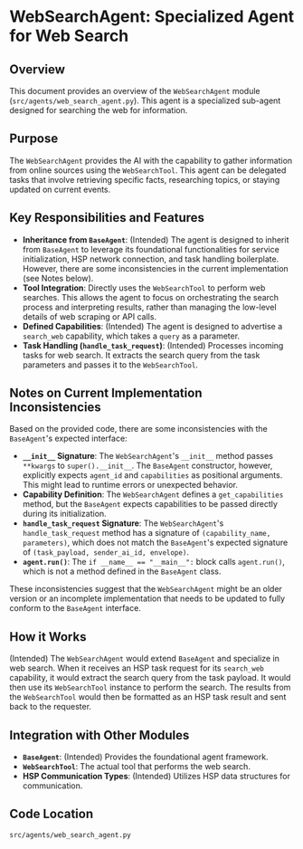 # WebSearchAgent: Specialized Agent for Web Search

## Overview

This document provides an overview of the `WebSearchAgent` module (`src/agents/web_search_agent.py`). This agent is a specialized sub-agent designed for searching the web for information.

## Purpose

The `WebSearchAgent` provides the AI with the capability to gather information from online sources using the `WebSearchTool`. This agent can be delegated tasks that involve retrieving specific facts, researching topics, or staying updated on current events.

## Key Responsibilities and Features

*   **Inheritance from `BaseAgent`**: (Intended) The agent is designed to inherit from `BaseAgent` to leverage its foundational functionalities for service initialization, HSP network connection, and task handling boilerplate. However, there are some inconsistencies in the current implementation (see Notes below).
*   **Tool Integration**: Directly uses the `WebSearchTool` to perform web searches. This allows the agent to focus on orchestrating the search process and interpreting results, rather than managing the low-level details of web scraping or API calls.
*   **Defined Capabilities**: (Intended) The agent is designed to advertise a `search_web` capability, which takes a `query` as a parameter.
*   **Task Handling (`handle_task_request`)**: (Intended) Processes incoming tasks for web search. It extracts the search query from the task parameters and passes it to the `WebSearchTool`.

## Notes on Current Implementation Inconsistencies

Based on the provided code, there are some inconsistencies with the `BaseAgent`'s expected interface:

*   **`__init__` Signature**: The `WebSearchAgent`'s `__init__` method passes `**kwargs` to `super().__init__`. The `BaseAgent` constructor, however, explicitly expects `agent_id` and `capabilities` as positional arguments. This might lead to runtime errors or unexpected behavior.
*   **Capability Definition**: The `WebSearchAgent` defines a `get_capabilities` method, but the `BaseAgent` expects capabilities to be passed directly during its initialization.
*   **`handle_task_request` Signature**: The `WebSearchAgent`'s `handle_task_request` method has a signature of `(capability_name, parameters)`, which does not match the `BaseAgent`'s expected signature of `(task_payload, sender_ai_id, envelope)`.
*   **`agent.run()`**: The `if __name__ == "__main__":` block calls `agent.run()`, which is not a method defined in the `BaseAgent` class.

These inconsistencies suggest that the `WebSearchAgent` might be an older version or an incomplete implementation that needs to be updated to fully conform to the `BaseAgent` interface.

## How it Works

(Intended) The `WebSearchAgent` would extend `BaseAgent` and specialize in web search. When it receives an HSP task request for its `search_web` capability, it would extract the search query from the task payload. It would then use its `WebSearchTool` instance to perform the search. The results from the `WebSearchTool` would then be formatted as an HSP task result and sent back to the requester.

## Integration with Other Modules

*   **`BaseAgent`**: (Intended) Provides the foundational agent framework.
*   **`WebSearchTool`**: The actual tool that performs the web search.
*   **HSP Communication Types**: (Intended) Utilizes HSP data structures for communication.

## Code Location

`src/agents/web_search_agent.py`